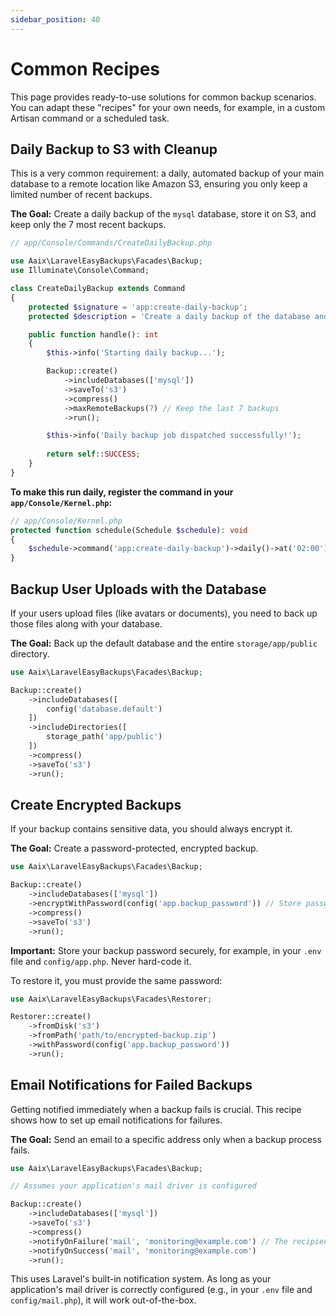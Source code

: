 ```yaml
---
sidebar_position: 40
---
```


# Common Recipes

This page provides ready-to-use solutions for common backup scenarios. You can adapt these "recipes" for your own needs, for
example, in a custom Artisan command or a scheduled task.

## Daily Backup to S3 with Cleanup

This is a very common requirement: a daily, automated backup of your main database to a remote location like Amazon S3, ensuring
you only keep a limited number of recent backups.

**The Goal:** Create a daily backup of the `mysql` database, store it on S3, and keep only the 7 most recent backups.

```php
// app/Console/Commands/CreateDailyBackup.php

use Aaix\LaravelEasyBackups\Facades\Backup;
use Illuminate\Console\Command;

class CreateDailyBackup extends Command
{
    protected $signature = 'app:create-daily-backup';
    protected $description = 'Create a daily backup of the database and upload to S3.';

    public function handle(): int
    {
        $this->info('Starting daily backup...');

        Backup::create()
            ->includeDatabases(['mysql'])
            ->saveTo('s3')
            ->compress()
            ->maxRemoteBackups(7) // Keep the last 7 backups
            ->run();

        $this->info('Daily backup job dispatched successfully!');
        
        return self::SUCCESS;
    }
}
```

**To make this run daily, register the command in your `app/Console/Kernel.php`:**

```php
// app/Console/Kernel.php
protected function schedule(Schedule $schedule): void
{
    $schedule->command('app:create-daily-backup')->daily()->at('02:00');
}
```

## Backup User Uploads with the Database

If your users upload files (like avatars or documents), you need to back up those files along with your database.

**The Goal:** Back up the default database and the entire `storage/app/public` directory.

```php
use Aaix\LaravelEasyBackups\Facades\Backup;

Backup::create()
    ->includeDatabases([
        config('database.default')
    ])
    ->includeDirectories([
        storage_path('app/public')
    ])
    ->compress()
    ->saveTo('s3')
    ->run();
```

## Create Encrypted Backups

If your backup contains sensitive data, you should always encrypt it.

**The Goal:** Create a password-protected, encrypted backup.

```php
use Aaix\LaravelEasyBackups\Facades\Backup;

Backup::create()
    ->includeDatabases(['mysql'])
    ->encryptWithPassword(config('app.backup_password')) // Store password securely!
    ->compress()
    ->saveTo('s3')
    ->run();
```

**Important:** Store your backup password securely, for example, in your `.env` file and `config/app.php`. Never hard-code it.

To restore it, you must provide the same password:

```php
use Aaix\LaravelEasyBackups\Facades\Restorer;

Restorer::create()
    ->fromDisk('s3')
    ->fromPath('path/to/encrypted-backup.zip')
    ->withPassword(config('app.backup_password'))
    ->run();
```

## Email Notifications for Failed Backups

Getting notified immediately when a backup fails is crucial. This recipe shows how to set up email notifications for failures.

**The Goal:** Send an email to a specific address only when a backup process fails.

```php
use Aaix\LaravelEasyBackups\Facades\Backup;

// Assumes your application's mail driver is configured

Backup::create()
    ->includeDatabases(['mysql'])
    ->saveTo('s3')
    ->compress()
    ->notifyOnFailure('mail', 'monitoring@example.com') // The recipient's email address
    ->notifyOnSuccess('mail', 'monitoring@example.com')
    ->run();
```

This uses Laravel's built-in notification system. As long as your application's mail driver is correctly configured (e.g., in your
`.env` file and `config/mail.php`), it will work out-of-the-box.
